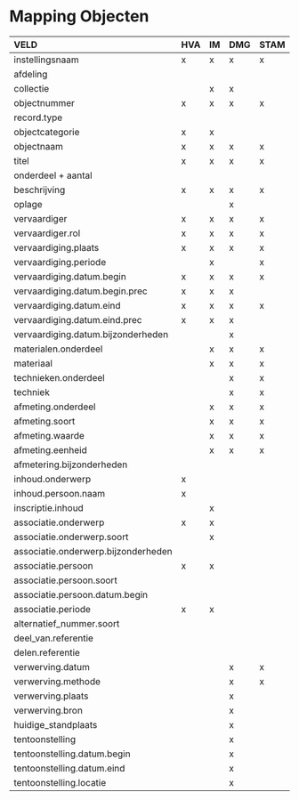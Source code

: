 # Mapping Objecten



| VELD | HVA | IM | DMG | STAM | AG |
| :--- | :--- | :--- | :--- | :--- | :--- |
| instellingsnaam | x | x | x | x | x |
| afdeling |  |  |  |  | x |
| collectie |  | x | x |  | x |
| objectnummer | x | x | x | x | x |
| record.type |  |  |  |  | x |
| objectcategorie | x | x |  |  | x |
| objectnaam | x | x | x | x | x |
| titel | x | x | x | x | x |
| onderdeel + aantal |  |  |  |  | x |
| beschrijving | x | x | x | x | x |
| oplage |  |  | x |  |  |
| vervaardiger | x | x | x | x |  |
| vervaardiger.rol | x | x | x | x |  |
| vervaardiging.plaats | x | x | x | x |  |
| vervaardiging.periode |  | x |  | x |  |
| vervaardiging.datum.begin | x | x | x | x |  |
| vervaardiging.datum.begin.prec | x | x | x |  |  |
| vervaardiging.datum.eind | x | x | x | x |  |
| vervaardiging.datum.eind.prec | x | x | x |  |  |
| vervaardiging.datum.bijzonderheden |  |  | x |  |  |
| materialen.onderdeel |  | x | x | x |  |
| materiaal |  | x | x | x | x |
| technieken.onderdeel |  |  | x | x |  |
| techniek |  |  | x | x | x |
| afmeting.onderdeel |  | x | x | x |  |
| afmeting.soort |  | x | x | x | x |
| afmeting.waarde |  | x | x | x | x |
| afmeting.eenheid |  | x | x | x | x |
| afmetering.bijzonderheden |  |  |  |  | x |
| inhoud.onderwerp | x |  |  |  |  |
| inhoud.persoon.naam | x |  |  |  |  |
| inscriptie.inhoud |  | x |  |  |  |
| associatie.onderwerp | x | x |  |  | x |
| associatie.onderwerp.soort |  | x |  |  | x |
| associatie.onderwerp.bijzonderheden |  |  |  |  | x |
| associatie.persoon | x | x |  |  | x |
| associatie.persoon.soort |  |  |  |  | x |
| associatie.persoon.datum.begin |  |  |  |  | x |
| associatie.periode | x | x |  |  |  |
| alternatief\_nummer.soort |  |  |  |  | x |
| deel\_van.referentie |  |  |  |  | x |
| delen.referentie |  |  |  |  | x |
| verwerving.datum |  |  | x | x | x |
| verwerving.methode |  |  | x | x | x |
| verwerving.plaats |  |  | x |  |  |
| verwerving.bron |  |  | x |  | x |
| huidige\_standplaats |  |  | x |  |  |
| tentoonstelling |  |  | x |  |  |
| tentoonstelling.datum.begin |  |  | x |  |  |
| tentoonstelling.datum.eind |  |  | x |  |  |
| tentoonstelling.locatie |  |  | x |  |  |

